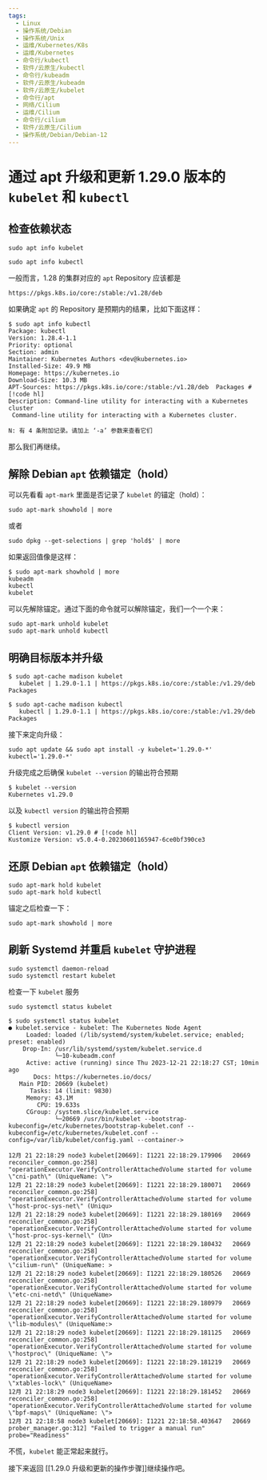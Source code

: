 ```yaml
---
tags:
  - Linux
  - 操作系统/Debian
  - 操作系统/Unix
  - 运维/Kubernetes/K8s
  - 运维/Kubernetes
  - 命令行/kubectl
  - 软件/云原生/kubectl
  - 命令行/kubeadm
  - 软件/云原生/kubeadm
  - 软件/云原生/kubelet
  - 命令行/apt
  - 网络/Cilium
  - 运维/Cilium
  - 命令行/cilium
  - 软件/云原生/Cilium
  - 操作系统/Debian/Debian-12
---
```


# 通过 apt 升级和更新 1.29.0 版本的 `kubelet` 和 `kubectl`

## 检查依赖状态

```shell
sudo apt info kubelet
```

```shell
sudo apt info kubectl
```

一般而言，1.28 的集群对应的 `apt` Repository 应该都是

```
https://pkgs.k8s.io/core:/stable:/v1.28/deb
```

如果确定 `apt` 的 Repository 是预期内的结果，比如下面这样：

```shell
$ sudo apt info kubectl
Package: kubectl
Version: 1.28.4-1.1
Priority: optional
Section: admin
Maintainer: Kubernetes Authors <dev@kubernetes.io>
Installed-Size: 49.9 MB
Homepage: https://kubernetes.io
Download-Size: 10.3 MB
APT-Sources: https://pkgs.k8s.io/core:/stable:/v1.28/deb  Packages # [!code hl]
Description: Command-line utility for interacting with a Kubernetes cluster
 Command-line utility for interacting with a Kubernetes cluster.

N: 有 4 条附加记录。请加上 ‘-a’ 参数来查看它们
```

那么我们再继续。

## 解除 Debian `apt` 依赖锚定（hold）

可以先看看 `apt-mark` 里面是否记录了 `kubelet` 的锚定（hold）：

```shell
sudo apt-mark showhold | more
```

或者

```shell
sudo dpkg --get-selections | grep 'hold$' | more
```

如果返回值像是这样：

```shell
$ sudo apt-mark showhold | more
kubeadm
kubectl
kubelet
```

可以先解除锚定。通过下面的命令就可以解除锚定，我们一个一个来：

```shell
sudo apt-mark unhold kubelet
sudo apt-mark unhold kubectl
```

## 明确目标版本并升级

```shell
$ sudo apt-cache madison kubelet
   kubelet | 1.29.0-1.1 | https://pkgs.k8s.io/core:/stable:/v1.29/deb  Packages
```

```shell
$ sudo apt-cache madison kubectl
   kubectl | 1.29.0-1.1 | https://pkgs.k8s.io/core:/stable:/v1.29/deb  Packages
```

接下来定向升级：

```shell
sudo apt update && sudo apt install -y kubelet='1.29.0-*' kubectl='1.29.0-*'
```

升级完成之后确保 `kubelet --version` 的输出符合预期

```shell
$ kubelet --version
Kubernetes v1.29.0
```

以及 `kubectl version` 的输出符合预期

```shell
$ kubectl version
Client Version: v1.29.0 # [!code hl]
Kustomize Version: v5.0.4-0.20230601165947-6ce0bf390ce3
```

## 还原 Debian `apt` 依赖锚定（hold）

```shell
sudo apt-mark hold kubelet
sudo apt-mark hold kubectl
```

锚定之后检查一下：

```shell
sudo apt-mark showhold | more
```

## 刷新 Systemd 并重启 `kubelet` 守护进程

```shell
sudo systemctl daemon-reload
sudo systemctl restart kubelet
```

检查一下 `kubelet` 服务

```shell
sudo systemctl status kubelet
```

```shell
$ sudo systemctl status kubelet
● kubelet.service - kubelet: The Kubernetes Node Agent
     Loaded: loaded (/lib/systemd/system/kubelet.service; enabled; preset: enabled)
    Drop-In: /usr/lib/systemd/system/kubelet.service.d
             └─10-kubeadm.conf
     Active: active (running) since Thu 2023-12-21 22:18:27 CST; 10min ago
       Docs: https://kubernetes.io/docs/
   Main PID: 20669 (kubelet)
      Tasks: 14 (limit: 9830)
     Memory: 43.1M
        CPU: 19.633s
     CGroup: /system.slice/kubelet.service
             └─20669 /usr/bin/kubelet --bootstrap-kubeconfig=/etc/kubernetes/bootstrap-kubelet.conf --kubeconfig=/etc/kubernetes/kubelet.conf --config=/var/lib/kubelet/config.yaml --container->

12月 21 22:18:29 node3 kubelet[20669]: I1221 22:18:29.179906   20669 reconciler_common.go:258] "operationExecutor.VerifyControllerAttachedVolume started for volume \"cni-path\" (UniqueName: \">
12月 21 22:18:29 node3 kubelet[20669]: I1221 22:18:29.180071   20669 reconciler_common.go:258] "operationExecutor.VerifyControllerAttachedVolume started for volume \"host-proc-sys-net\" (Uniqu>
12月 21 22:18:29 node3 kubelet[20669]: I1221 22:18:29.180169   20669 reconciler_common.go:258] "operationExecutor.VerifyControllerAttachedVolume started for volume \"host-proc-sys-kernel\" (Un>
12月 21 22:18:29 node3 kubelet[20669]: I1221 22:18:29.180432   20669 reconciler_common.go:258] "operationExecutor.VerifyControllerAttachedVolume started for volume \"cilium-run\" (UniqueName: >
12月 21 22:18:29 node3 kubelet[20669]: I1221 22:18:29.180526   20669 reconciler_common.go:258] "operationExecutor.VerifyControllerAttachedVolume started for volume \"etc-cni-netd\" (UniqueName>
12月 21 22:18:29 node3 kubelet[20669]: I1221 22:18:29.180979   20669 reconciler_common.go:258] "operationExecutor.VerifyControllerAttachedVolume started for volume \"lib-modules\" (UniqueName:>
12月 21 22:18:29 node3 kubelet[20669]: I1221 22:18:29.181125   20669 reconciler_common.go:258] "operationExecutor.VerifyControllerAttachedVolume started for volume \"hostproc\" (UniqueName: \">
12月 21 22:18:29 node3 kubelet[20669]: I1221 22:18:29.181219   20669 reconciler_common.go:258] "operationExecutor.VerifyControllerAttachedVolume started for volume \"xtables-lock\" (UniqueName>
12月 21 22:18:29 node3 kubelet[20669]: I1221 22:18:29.181452   20669 reconciler_common.go:258] "operationExecutor.VerifyControllerAttachedVolume started for volume \"bpf-maps\" (UniqueName: \">
12月 21 22:18:58 node3 kubelet[20669]: I1221 22:18:58.403647   20669 prober_manager.go:312] "Failed to trigger a manual run" probe="Readiness"
```

不慌，`kubelet` 能正常起来就行。

接下来返回 [[1.29.0 升级和更新的操作步骤]]继续操作吧。